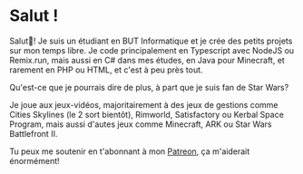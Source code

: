 # Salut !

Salut👋! Je suis un étudiant en BUT Informatique et je crée des petits projets sur mon temps libre. Je code principalement en Typescript avec NodeJS ou Remix.run, mais aussi en C# dans mes études, en Java pour Minecraft, et rarement en PHP ou HTML, et c'est à peu près tout.

Qu'est-ce que je pourrais dire de plus, à part que je suis fan de Star Wars?

Je joue aux jeux-vidéos, majoritairement à des jeux de gestions comme Cities Skylines (le 2 sort bientôt), Rimworld, Satisfactory ou Kerbal Space Program, mais aussi d'autes jeux comme Minecraft, ARK ou Star Wars Battlefront II.

Tu peux me soutenir en t'abonnant à mon [Patreon](https://www.patreon.com/kaplego_), ça m'aiderait énormément!
